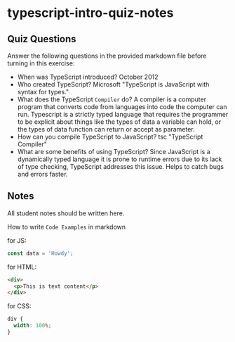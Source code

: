 # typescript-intro-quiz-notes

## Quiz Questions

Answer the following questions in the provided markdown file before turning in this exercise:

- When was TypeScript introduced?
  October 2012
- Who created TypeScript?
  Microsoft "TypeScript is JavaScript with syntax for types."
- What does the TypeScript `Compiler` do?
  A compiler is a computer program that converts code from languages into code the computer can run. Typescript is a strictly typed language that requires the programmer to be explicit about things like the types of data a variable can hold, or the types of data function can return or accept as parameter.
- How can you compile TypeScript to JavaScript?
  tsc "TypeScript Compiler"
- What are some benefits of using TypeScript?
  Since JavaScript is a dynamically typed language it is prone to runtime errors due to its lack of type checking, TypeScript addresses this issue.
  Helps to catch bugs and errors faster.

## Notes

All student notes should be written here.

How to write `Code Examples` in markdown

for JS:

```js
const data = 'Howdy';
```

for HTML:

```html
<div>
  <p>This is text content</p>
</div>
```

for CSS:

```css
div {
  width: 100%;
}
```

